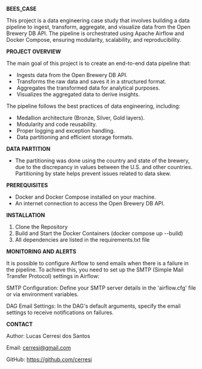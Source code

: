 **BEES_CASE**

This project is a data engineering case study that involves building a data pipeline to ingest, transform, aggregate, and visualize data from the Open Brewery DB API. The pipeline is orchestrated using Apache Airflow and Docker Compose, ensuring modularity, scalability, and reproducibility.



**PROJECT OVERVIEW**

The main goal of this project is to create an end-to-end data pipeline that:

- ​	Ingests data from the Open Brewery DB API.
- ​	Transforms the raw data and saves it in a structured format.
- ​	Aggregates the transformed data for analytical purposes.
- ​	Visualizes the aggregated data to derive insights.



The pipeline follows the best practices of data engineering, including:

- ​	Medallion architecture (Bronze, Silver, Gold layers).
- ​	Modularity and code reusability.
- ​	Proper logging and exception handling.
- ​	Data partitioning and efficient storage formats.



**DATA PARTITION** 

- The partitioning was done using the country and state of the brewery, due to the discrepancy in values between the U.S. and other countries. Partitioning by state helps prevent issues related to data skew.



**PREREQUISITES** 

- Docker and Docker Compose installed on your machine.
- An internet connection to access the Open Brewery DB API.



**INSTALLATION** 

1. Clone the Repository
2. Build and Start the Docker Containers (docker compose up --build)
3. All dependencies are listed in the requirements.txt file



**MONITORING AND ALERTS** 

It is possible to configure Airflow to send emails when there is a failure in the pipeline. To achieve this, you need to set up the SMTP (Simple Mail Transfer Protocol) settings in Airflow:

SMTP Configuration: Define your SMTP server details in the 'airflow.cfg' file or via environment variables.

DAG Email Settings: In the DAG's default arguments, specify the email settings to receive notifications on failures.



**CONTACT**

Author: Lucas Cerresi dos Santos

Email: cerresi@gmail.com

GitHub: https://github.com/cerresi